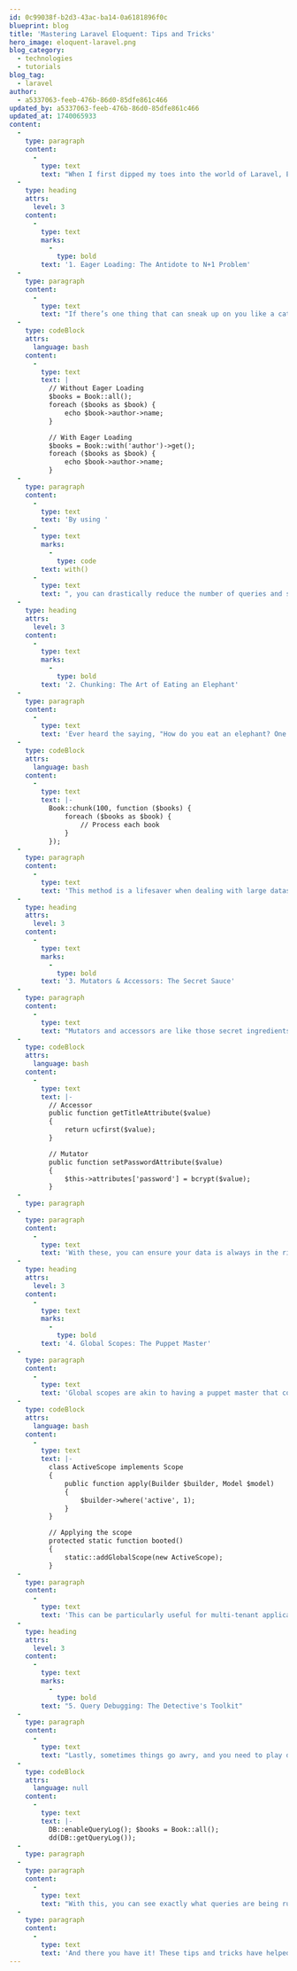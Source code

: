 ```yaml
---
id: 0c99038f-b2d3-43ac-ba14-0a6181896f0c
blueprint: blog
title: 'Mastering Laravel Eloquent: Tips and Tricks'
hero_image: eloquent-laravel.png
blog_category:
  - technologies
  - tutorials
blog_tag:
  - laravel
author:
  - a5337063-feeb-476b-86d0-85dfe861c466
updated_by: a5337063-feeb-476b-86d0-85dfe861c466
updated_at: 1740065933
content:
  -
    type: paragraph
    content:
      -
        type: text
        text: "When I first dipped my toes into the world of Laravel, Eloquent was like that friend who always had your back—reliable, intuitive, and occasionally surprising. Over the years, I've gathered a few gems of wisdom that can help you harness the true power of Eloquent. So, grab your favorite beverage, and let's dive into some advanced techniques and best practices! ☕️"
  -
    type: heading
    attrs:
      level: 3
    content:
      -
        type: text
        marks:
          -
            type: bold
        text: '1. Eager Loading: The Antidote to N+1 Problem'
  -
    type: paragraph
    content:
      -
        type: text
        text: "If there’s one thing that can sneak up on you like a cat in the night, it's the N+1 problem. Eloquent's eager loading is your trusty flashlight in this scenario."
  -
    type: codeBlock
    attrs:
      language: bash
    content:
      -
        type: text
        text: |
          // Without Eager Loading
          $books = Book::all();
          foreach ($books as $book) {
              echo $book->author->name;
          }

          // With Eager Loading
          $books = Book::with('author')->get();
          foreach ($books as $book) {
              echo $book->author->name;
          }
  -
    type: paragraph
    content:
      -
        type: text
        text: 'By using '
      -
        type: text
        marks:
          -
            type: code
        text: with()
      -
        type: text
        text: ", you can drastically reduce the number of queries and speed up your application. It's like switching from dial-up to fiber optic! 🚀"
  -
    type: heading
    attrs:
      level: 3
    content:
      -
        type: text
        marks:
          -
            type: bold
        text: '2. Chunking: The Art of Eating an Elephant'
  -
    type: paragraph
    content:
      -
        type: text
        text: 'Ever heard the saying, "How do you eat an elephant? One bite at a time."? Well, processing large datasets is no different. Instead of loading everything into memory at once, use chunking:'
  -
    type: codeBlock
    attrs:
      language: bash
    content:
      -
        type: text
        text: |-
          Book::chunk(100, function ($books) {
              foreach ($books as $book) {
                  // Process each book
              }
          });
  -
    type: paragraph
    content:
      -
        type: text
        text: 'This method is a lifesaver when dealing with large datasets. Your server will thank you, and so will your users.'
  -
    type: heading
    attrs:
      level: 3
    content:
      -
        type: text
        marks:
          -
            type: bold
        text: '3. Mutators & Accessors: The Secret Sauce'
  -
    type: paragraph
    content:
      -
        type: text
        text: "Mutators and accessors are like those secret ingredients that make grandma's cookies unbeatable. They allow you to customize how attributes are set and retrieved."
  -
    type: codeBlock
    attrs:
      language: bash
    content:
      -
        type: text
        text: |-
          // Accessor
          public function getTitleAttribute($value)
          {
              return ucfirst($value);
          }

          // Mutator
          public function setPasswordAttribute($value)
          {
              $this->attributes['password'] = bcrypt($value);
          }
  -
    type: paragraph
  -
    type: paragraph
    content:
      -
        type: text
        text: 'With these, you can ensure your data is always in the right format, just like how I ensure my coffee is always just the right temperature. ☕'
  -
    type: heading
    attrs:
      level: 3
    content:
      -
        type: text
        marks:
          -
            type: bold
        text: '4. Global Scopes: The Puppet Master'
  -
    type: paragraph
    content:
      -
        type: text
        text: 'Global scopes are akin to having a puppet master that controls all queries for a model. They allow you to add conditions to queries automatically.'
  -
    type: codeBlock
    attrs:
      language: bash
    content:
      -
        type: text
        text: |-
          class ActiveScope implements Scope
          {
              public function apply(Builder $builder, Model $model)
              {
                  $builder->where('active', 1);
              }
          }

          // Applying the scope
          protected static function booted()
          {
              static::addGlobalScope(new ActiveScope);
          }
  -
    type: paragraph
    content:
      -
        type: text
        text: 'This can be particularly useful for multi-tenant applications or when you want to filter out inactive records by default.'
  -
    type: heading
    attrs:
      level: 3
    content:
      -
        type: text
        marks:
          -
            type: bold
        text: "5. Query Debugging: The Detective's Toolkit"
  -
    type: paragraph
    content:
      -
        type: text
        text: "Lastly, sometimes things go awry, and you need to play detective. Laravel's query logging can be your magnifying glass."
  -
    type: codeBlock
    attrs:
      language: null
    content:
      -
        type: text
        text: |-
          DB::enableQueryLog(); $books = Book::all(); 
          dd(DB::getQueryLog());
  -
    type: paragraph
  -
    type: paragraph
    content:
      -
        type: text
        text: "With this, you can see exactly what queries are being run and optimize them as needed. It's like having a cheat sheet for your database interactions."
  -
    type: paragraph
    content:
      -
        type: text
        text: 'And there you have it! These tips and tricks have helped me navigate the sometimes choppy waters of database interactions with Laravel Eloquent. Remember, like any good relationship, it takes time and patience to master Eloquent, but the rewards are oh-so-sweet. 🍬'
---
```


